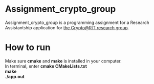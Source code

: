 # Assignment_crypto_group

Assignment_crypto_group is a programming assignment for a Research Assistantship application for [the Crypto@RIT research group](https://www.cs.rit.edu/~ph/).

# How to run 
Make sure <strong>cmake</strong> and <strong>make</strong> is installed in your computer.  
In terminal, enter 
<strong> cmake CMakeLists.txt  
<strong> make  
<strong> ./app.out  
  
